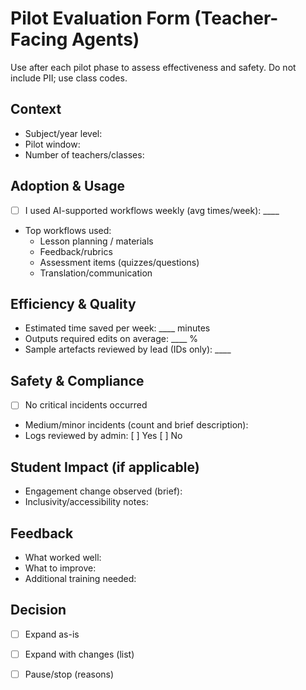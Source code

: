 # Pilot Evaluation Form (Teacher-Facing Agents)

Use after each pilot phase to assess effectiveness and safety. Do not include PII; use class codes.

## Context
- Subject/year level:
- Pilot window:
- Number of teachers/classes:

## Adoption & Usage
- [ ] I used AI-supported workflows weekly (avg times/week): ____
- Top workflows used:
  - Lesson planning / materials
  - Feedback/rubrics
  - Assessment items (quizzes/questions)
  - Translation/communication

## Efficiency & Quality
- Estimated time saved per week: ____ minutes
- Outputs required edits on average: ____ %
- Sample artefacts reviewed by lead (IDs only): ____

## Safety & Compliance
- [ ] No critical incidents occurred
- Medium/minor incidents (count and brief description):
- Logs reviewed by admin: [ ] Yes  [ ] No

## Student Impact (if applicable)
- Engagement change observed (brief):
- Inclusivity/accessibility notes:

## Feedback
- What worked well:
- What to improve:
- Additional training needed:

## Decision
- [ ] Expand as-is
- [ ] Expand with changes (list)
- [ ] Pause/stop (reasons)

